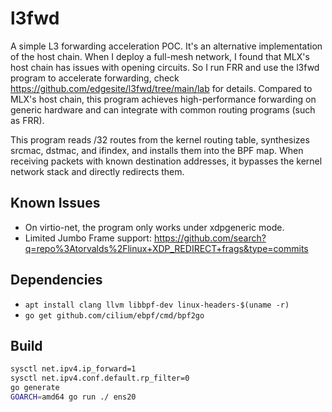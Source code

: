 # l3fwd

A simple L3 forwarding acceleration POC. It's an alternative implementation of the host chain. When I deploy a full-mesh network, I found that MLX's host chain has issues with opening circuits. So I run FRR and use the l3fwd program to accelerate forwarding, check https://github.com/edgesite/l3fwd/tree/main/lab for details. Compared to MLX's host chain, this program achieves high-performance forwarding on generic hardware and can integrate with common routing programs (such as FRR).

This program reads /32 routes from the kernel routing table, synthesizes srcmac, dstmac, and ifindex, and installs them into the BPF map. When receiving packets with known destination addresses, it bypasses the kernel network stack and directly redirects them.

## Known Issues

- On virtio-net, the program only works under xdpgeneric mode.
- Limited Jumbo Frame support: https://github.com/search?q=repo%3Atorvalds%2Flinux+XDP_REDIRECT+frags&type=commits

## Dependencies

- `apt install clang llvm libbpf-dev linux-headers-$(uname -r)`
- `go get github.com/cilium/ebpf/cmd/bpf2go`

## Build

```sh
sysctl net.ipv4.ip_forward=1
sysctl net.ipv4.conf.default.rp_filter=0
go generate
GOARCH=amd64 go run ./ ens20
```
